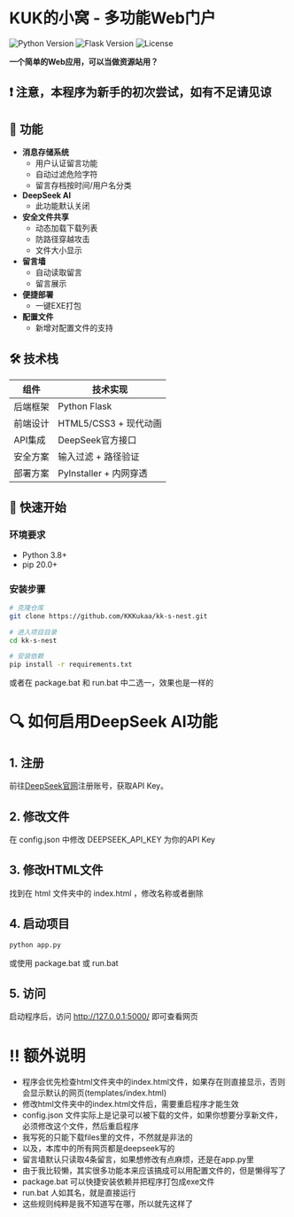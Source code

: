 # KUK的小窝 - 多功能Web门户

![Python Version](https://img.shields.io/badge/python-3.8%2B-blue)
![Flask Version](https://img.shields.io/badge/flask-2.0%2B-lightgrey)
![License](https://img.shields.io/badge/license-WTFPL-green)

**一个简单的Web应用，可以当做资源站用？**

## ❗ 注意，本程序为新手的初次尝试，如有不足请见谅

## 🌟 功能

- **消息存储系统**
  - 用户认证留言功能
  - 自动过滤危险字符
  - 留言存档按时间/用户名分类
- **DeepSeek AI**
  - 此功能默认关闭
- **安全文件共享**
  - 动态加载下载列表
  - 防路径穿越攻击
  - 文件大小显示
- **留言墙**
  - 自动读取留言
  - 留言展示
- **便捷部署**
  - 一键EXE打包
- **配置文件**
  - 新增对配置文件的支持
  
## 🛠️ 技术栈

| 组件          | 技术实现                  |
|---------------|--------------------------|
| 后端框架      | Python Flask             |
| 前端设计      | HTML5/CSS3 + 现代动画    |
| API集成       | DeepSeek官方接口         |
| 安全方案      | 输入过滤 + 路径验证      |
| 部署方案      | PyInstaller + 内网穿透   |

## 🚀 快速开始

### 环境要求
- Python 3.8+
- pip 20.0+

### 安装步骤
```bash
# 克隆仓库
git clone https://github.com/KKKukaa/kk-s-nest.git

# 进入项目目录
cd kk-s-nest

# 安装依赖
pip install -r requirements.txt
```
或者在 package.bat 和 run.bat 中二选一，效果也是一样的

# 🔍 如何启用DeepSeek AI功能

## 1. 注册

前往[DeepSeek官网](https://deepseek.com/)注册账号，获取API Key。

## 2. 修改文件

在 config.json 中修改 DEEPSEEK_API_KEY 为你的API Key

## 3. 修改HTML文件

找到在 html 文件夹中的 index.html ，修改名称或者删除

## 4. 启动项目

```bash
python app.py
```
或使用 package.bat 或 run.bat

## 5. 访问

启动程序后，访问 http://127.0.0.1:5000/ 即可查看网页

# ‼️ 额外说明

- 程序会优先检查html文件夹中的index.html文件，如果存在则直接显示，否则会显示默认的网页(templates/index.html)
- 修改html文件夹中的index.html文件后，需要重启程序才能生效
- config.json 文件实际上是记录可以被下载的文件，如果你想要分享新文件，必须修改这个文件，然后重启程序
- 我写死的只能下载files里的文件，不然就是非法的
- 以及，本库中的所有网页都是deepseek写的
- 留言墙默认只读取4条留言，如果想修改有点麻烦，还是在app.py里
- 由于我比较懒，其实很多功能本来应该搞成可以用配置文件的，但是懒得写了
- package.bat 可以快捷安装依赖并把程序打包成exe文件
- run.bat 人如其名，就是直接运行
- 这些规则纯粹是我不知道写在哪，所以就先这样了